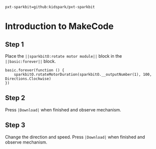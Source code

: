```package
pxt-sparkbit=github:kidspark/pxt-sparkbit
```

# Introduction to MakeCode

## Step 1

Place the ``||sparkbitO:rotate motor module||`` block in the ``||basic:forever||`` block.

```blocks
basic.forever(function () {
    sparkbitO.rotateMotorDuration(sparkbitO.__outputNumber(1), 100, Directions.Clockwise)
})
```

## Step 2

Press ``|Download|`` when finished and observe mechanism.

## Step 3

Change the direction and speed. Press ``|Download|`` when finished and observe mechanism.

<script src="https://makecode.com/gh-pages-embed.js"></script><script>makeCodeRender("{{ site.makecode.home_url }}", "{{ site.github.owner_name }}/{{ site.github.repository_name }}");</script>